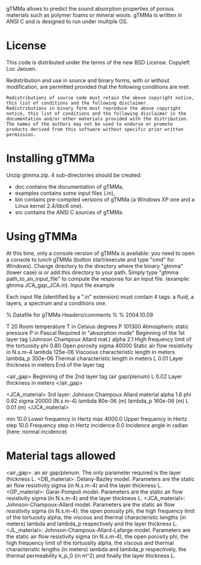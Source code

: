 gTMMa allows to predict the sound absorption properties of porous materials such as polymer foams or mineral wools.
gTMMa is written in ANSI C and is designed to run under multiple OS.

# License

This code is distributed under the terms of the new BSD License.
Copyleft Luc Jaouen.

Redistribution and use in source and binary forms, with or without modification, are permitted provided that the following conditions are met:

    Redistributions of source code must retain the above copyright notice, this list of conditions and the following disclaimer.
    Redistributions in binary form must reproduce the above copyright notice, this list of conditions and the following disclaimer in the documentation and/or other materials provided with the distribution.
    The names of the authors may not be used to endorse or promote products derived from this software without specific prior written permission.

# Installing gTMMa

Unzip gtmma.zip.
4 sub-directories should be created:
- doc contains the documentation of gTMMa,
- examples contains some input files (.in),
- bin contains pre-compiled versions of gTMMa (a Windows XP one and a Linux kernel 2.4/libc6 one).
- src contains the ANSI C sources of gTMMa.


# Using gTMMa

At this time, only a console version of gTMMa is available: you need to open a console to lunch gTMMa (button start/execute and type "cmd" for Windows).
Change directory to the directory where the binary "gtmma" (lower case) is or add this directory to your path.
Simply type "gtmma path_to_an_input_file" to compute the response for an input file. (example: gtmma JCA_gap_JCA.in).
Input file example

Each input file (identified by a ".in" extension) must contain 4 tags: a fluid, a layers, a spectrum and a conditions one.

% Datafile for gTMMa Headers/comments
%
% 2004.10.09

<fluid>
    T  20 Room temperature T in Celsius degrees
    P  101300 Atmospheric static pressure P in Pascal
</fluid>

<layers>
  <ridig_impervious_wall> Required in "absorption mode"
  <JCA_material> Beginning of the 1st layer tag (Johnson Champoux Allard mat.)
    alpha  2.1       High frequency limit of the tortuosity
    phi  0.80        Open porosity
    sigma  40000     Static air flow resistivity in N.s.m-4
    lambda  125e-06  Viscoous characteristic length in meters
    lambda_p 350e-06 Thermal characteristic length in meters
    L  0.01          Layer thickness in meters
  </JCA_material>    End of the layer tag

  <air_gap> Beginning of the 2nd layer tag (air gap/plenum)
  L 0.02    Layer thickness in meters
  </air_gap>
 
  <JCA_material> 3rd layer: Johnson Champoux Allard material
    alpha  1.6
    phi 0.82
    sigma  20000        (N.s.m-4)
    lambda  80e-06      (m)
    lambda_p  160e-06   (m)
    L  0.01             (m)
  </JCA_material>
</layers>

<spectrum>
    min    10.0 Lower frequency in Hertz
    max  4000.0 Upper frequency in Hertz
    step   10.0 Frequency step in Hertz
</spectrum>

<conditions>
  incidence 0.0   Incidence angle in radian (here: normal incidence)
</conditions>

# Material tags allowed

<air_gap>: an air gap/plenum. The only parameter required is the layer thickness L.
<DB_material>: Delany-Bazley model. Parameters are the static air flow resistivity sigma (in N.s.m-4) and the layer thickness L.
<GP_material>: Garai-Pompoli model. Parameters are the static air flow resistivity sigma (in N.s.m-4) and the layer thickness L.
<JCA_material>: Johnson-Champoux-Allard model. Parameters are the static air flow resistivity sigma (in N.s.m-4), the open porosity phi, the high frequency limit of the tortuosity alpha, the viscous and thermal characteristic lengths (in meters) lambda and lambda_p respectively and the layer thickness L.
<JL_material>: Johnson-Champoux-Allard-Lafarge model. Parameters are the static air flow resistivity sigma (in N.s.m-4), the open porosity phi, the high frequency limit of the tortuosity alpha, the viscous and thermal characteristic lengths (in meters) lambda and lambda_p respectively, the thermal permeability k_p_0 (in m^2) and finally the layer thickness L.

